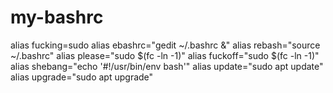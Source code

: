 # my-bashrc

alias fucking=sudo
alias ebashrc="gedit ~/.bashrc &"
alias rebash="source ~/.bashrc"
alias please="sudo $(fc -ln -1)"
alias fuckoff="sudo $(fc -ln -1)"
alias shebang="echo '#!/usr/bin/env bash'"
alias update="sudo apt update"
alias upgrade="sudo apt upgrade"
